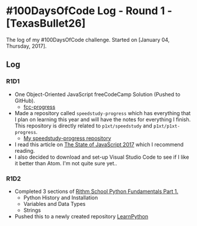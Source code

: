 # #100DaysOfCode Log - Round 1 - [TexasBullet26]

The log of my #100DaysOfCode challenge. Started on [January 04, Thursday, 2017].

## Log

### R1D1
  - One Object-Oriented JavaScript freeCodeCamp Solution (Pushed to GitHub).
    - [fcc-progress](https://github.com/TexasBullet26/fcc-progress/tree/master/src/00-front-end-development/05-object-oriented-and-functional-programming/00-declare-javascript-objects-and-variables)
  - Made a repository called `speedstudy-progress` which has everything that I plan on learning this year and will have the notes for everything I finish. This repository is directly related to `p1xt/speedstudy` and `p1xt/p1xt-progress`.
    - [My speedstudy-progress repository](https://github.com/TexasBullet26/speedstudy-progress)
  - I read this article on [The State of JavaScript 2017](https://stateofjs.com/2017/introduction/) which I recommend reading.
  - I also decided to download and set-up Visual Studio Code to see if I like it better than Atom. I'm not quite sure yet..

### R1D2
  - Completed 3 sections of [Rithm School Python Fundamentals Part 1.](https://www.rithmschool.com/courses/python-fundamentals-part-1)
    - Python History and Installation
    - Variables and Data Types
    - Strings
  - Pushed this to a newly created repository [LearnPython](https://github.com/TexasBullet26/LearnPython)
